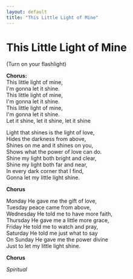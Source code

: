 ```yaml
---
layout: default
title: "This Little Light of Mine"
---
```


# This Little Light of Mine
(Turn on your flashlight)

**Chorus:**  
This little light of mine,  
I'm gonna let it shine.  
This little light of mine,  
I'm gonna let it shine.  
This little light of mine,  
I'm gonna let it shine.  
Let it shine, let it shine, let it shine  

Light that shines is the light of love,  
Hides the darkness from above,  
Shines on me and it shines on you,  
Shows what the power of love can do.  
Shine my light both bright and clear,  
Shine my light both far and near,  
In every dark corner that I find,  
Gonna let my little light shine.  

**Chorus**  

Monday He gave me the gift of love,  
Tuesday peace came from above,  
Wednesday He told me to have more faith,  
Thursday He gave me a little more grace,  
Friday He told me to watch and pray,  
Saturday He told me just what to say  
On Sunday He gave me the power divine  
Just to let my little light shine.  

**Chorus**  

*Spiritual*
